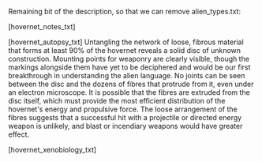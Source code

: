 Remaining bit of the description, so that we can remove alien_types.txt:

\[hovernet_notes_txt\] <TODO>

\[hovernet_autopsy_txt\] Untangling the network of loose, fibrous
material that forms at least 90% of the hovernet reveals a solid disc of
unknown construction. Mounting points for weaponry are clearly visible,
though the markings alongside them have yet to be deciphered and would
be our first breakthrough in understanding the alien language. No joints
can be seen between the disc and the dozens of fibres that protrude from
it, even under an electron microscope. It is possible that the fibres
are extruded from the disc itself, which must provide the most efficient
distribution of the hovernet's energy and propulsive force. The loose
arrangement of the fibres suggests that a successful hit with a
projectile or directed energy weapon is unlikely, and blast or
incendiary weapons would have greater effect.

\[hovernet_xenobiology_txt\] <TODO>